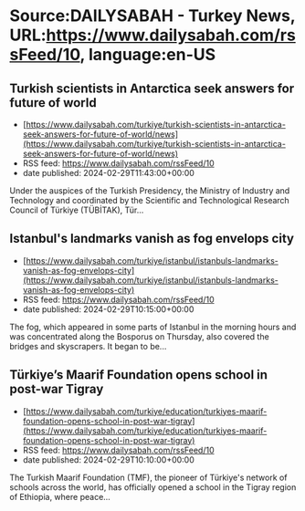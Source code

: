 # Source:DAILYSABAH - Turkey News, URL:https://www.dailysabah.com/rssFeed/10, language:en-US

## Turkish scientists in Antarctica seek answers for future of world
 - [https://www.dailysabah.com/turkiye/turkish-scientists-in-antarctica-seek-answers-for-future-of-world/news](https://www.dailysabah.com/turkiye/turkish-scientists-in-antarctica-seek-answers-for-future-of-world/news)
 - RSS feed: https://www.dailysabah.com/rssFeed/10
 - date published: 2024-02-29T11:43:00+00:00

Under the auspices of the Turkish Presidency, the Ministry of Industry and Technology and coordinated by the Scientific and Technological Research Council of Türkiye (TÜBİTAK), Tür...

## Istanbul's landmarks vanish as fog envelops city
 - [https://www.dailysabah.com/turkiye/istanbul/istanbuls-landmarks-vanish-as-fog-envelops-city](https://www.dailysabah.com/turkiye/istanbul/istanbuls-landmarks-vanish-as-fog-envelops-city)
 - RSS feed: https://www.dailysabah.com/rssFeed/10
 - date published: 2024-02-29T10:15:00+00:00

The fog, which appeared in some parts of Istanbul in the morning hours and was concentrated along the Bosporus on Thursday, also covered the bridges and skyscrapers. It began to be...

## Türkiye’s Maarif Foundation opens school in post-war Tigray
 - [https://www.dailysabah.com/turkiye/education/turkiyes-maarif-foundation-opens-school-in-post-war-tigray](https://www.dailysabah.com/turkiye/education/turkiyes-maarif-foundation-opens-school-in-post-war-tigray)
 - RSS feed: https://www.dailysabah.com/rssFeed/10
 - date published: 2024-02-29T10:10:00+00:00

The Turkish Maarif Foundation (TMF), the pioneer of Türkiye's network of schools across the world, has officially opened a school in the Tigray region of Ethiopia, where peace...

